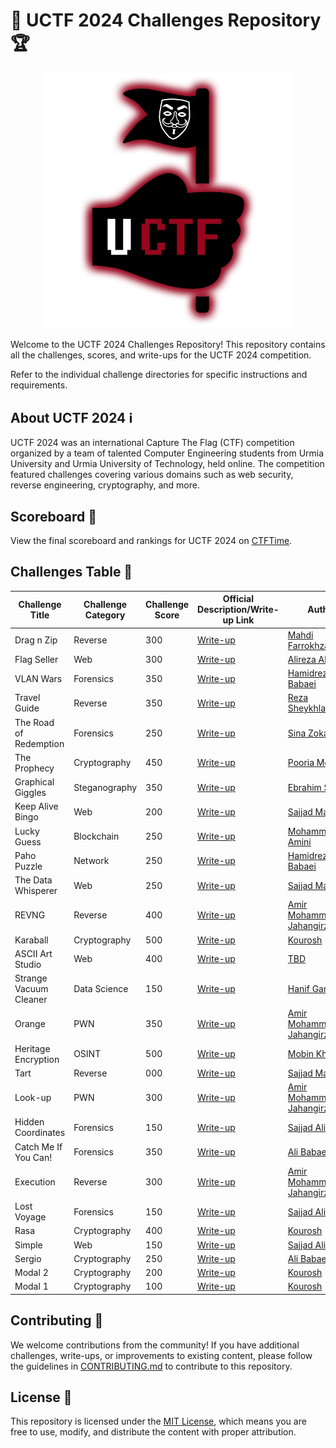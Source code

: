 # 🚀 UCTF 2024 Challenges Repository 🏆

<p align="center">
    <img src="./UCTF.jpg" alt="UCTF Logo" width="400">
</p>

Welcome to the UCTF 2024 Challenges Repository! This repository contains all the challenges, scores, and write-ups for the UCTF 2024 competition.

Refer to the individual challenge directories for specific instructions and requirements.

## About UCTF 2024 ℹ️

UCTF 2024 was an international Capture The Flag (CTF) competition organized by a team of talented Computer Engineering students from Urmia University and Urmia University of Technology, held online. The competition featured challenges covering various domains such as web security, reverse engineering, cryptography, and more.


## Scoreboard 🏅

View the final scoreboard and rankings for UCTF 2024 on [CTFTime](https://ctftime.org/event/2460).

## Challenges Table 🎯

| Challenge Title       | Challenge Category | Challenge Score |  Official Description/Write-up Link           | Author |
|-----------------------|--------------------|-----------------|---------------------------------------------| ------------- |
| Drag n Zip           | Reverse| 300             |  [Write-up](./drag-n-zip/README.md) | [Mahdi Farrokhzadeh](https://github.com/IrHidden) |
| Flag Seller | Web | 300             |  [Write-up](./flag-seller/README.MD) | [Alireza Alijani](https://github.com/alirezaalj) |
| VLAN Wars | Forensics                | 350             |  [Write-up](./vlan_wars/README.md) | [Hamidreza Babaei](https://github.com/HamidRezaBabaeii) |
| Travel Guide |  Reverse | 350             |  [Write-up](./travelguide/README.md) | [Reza Sheykhlarmazari](TBD) |
| The Road of Redemption | Forensics                | 250             |  [Write-up](./the-road-of-redemption/README.md) | [Sina Zokaei](https://github.com/sinazokaei) |
| The Prophecy | Cryptography | 450             | [Write-up](./the-prophecy/README.md) | [Pooria Mokhtari](https://github.com/p0m0h3) |
| Graphical Giggles          | Steganography | 350             |  [Write-up](./graphical-giggles/README.md) | [Ebrahim Shami](https://github.com/qfewzz) |
| Keep Alive Bingo           | Web            | 200      | [Write-up](./keep-alive-bingo/README.md) | [Sajjad Manafi](https://github.com/SajjadManafi) |
| Lucky Guess | Blockchain | 250             | [Write-up](./lucky-guess/README.md) | [Mohammad Amini](https://github.com/m-amini-sss) |
| Paho Puzzle | Network | 250             | [Write-up](./paho-puzzle/README.md) | [Hamidreza Babaei](https://github.com/HamidRezaBabaeii) |
| The Data Whisperer       | Web                | 250             | [Write-up](./the-data-whisperer/README.md) | [Sajjad Manafi](https://github.com/SajjadManafi) |
| REVNG           | Reverse | 400             | [Write-up](./revng/README.md) | [Amir Mohammad Jahangirzad](https://github.com/reodus) |
| Karaball           | Cryptography | 500             | [Write-up](./karaball/README.md) | [Kourosh](https://github.com/YoungMind1) |
| ASCII Art Studio |  Web | 400             | [Write-up](./ascii-art-studio/README.md) | [TBD](TBD) |
| Strange Vacuum Cleaner | Data Science | 150             |  [Write-up](./strange-vacuum-cleaner/README.md) | [Hanif Ganji](https://github.com/HanifGanji) |
| Orange           | PWN            | 350             |  [Write-up](./orange/README.md) | [Amir Mohammad Jahangirzad](https://github.com/reodus) |
| Heritage Encryption | OSINT | 500             | [Write-up](./heritage-encryption/README.md) | [Mobin Kheibary](https://github.com/Mobiwn/) |
| Tart | Reverse | 000             | [Write-up](./tart/README.md) | [Sajjad Manafi](https://github.com/SajjadManafi) |
| Look-up| PWN | 300             |  [Write-up](./lookup/README.md) | [Amir Mohammad Jahangirzad](https://github.com/reodus) |
| Hidden Coordinates | Forensics                | 150             |  [Write-up](./hidden-coordinates/README.md) | [Sajjad Alibabaei](https://github.com/sajad-alibabaie) |
| Catch Me If You Can! | Forensics                | 350             |  [Write-up](./catch-me-if-you-can/README.md) | [Ali Babaei](https://github.com/alibabaei4) |
| Execution | Reverse | 300             |  [Write-up](./execution/README.md) | [Amir Mohammad Jahangirzad](https://github.com/reodus) |
| Lost Voyage | Forensics | 150             | [Write-up](./lost-voyage/README.md) | [Sajjad Alibabaei](https://github.com/sajad-alibabaie) |
| Rasa | Cryptography                | 400             | [Write-up](./rasa/README.md) | [Kourosh](TBD) |
| Simple | Web | 150             | [Write-up](./simple/README.md) | [Sajjad Alibabaei](https://github.com/sajad-alibabaie) |
| Sergio | Cryptography | 250             | [Write-up](./sergio/README.md) | [Ali Babaei](https://github.com/alibabaei4) |
| Modal 2           | Cryptography | 200             | [Write-up](./modal2/README.md) | [Kourosh](TBD) |
| Modal 1 | Cryptography                | 100             | [Write-up](./modal1/README.md) | [Kourosh](TBD) |

## Contributing 🤝

We welcome contributions from the community! If you have additional challenges, write-ups, or improvements to existing content, please follow the guidelines in [CONTRIBUTING.md](CONTRIBUTING.md) to contribute to this repository.

## License 📄

This repository is licensed under the [MIT License](LICENSE), which means you are free to use, modify, and distribute the content with proper attribution.
